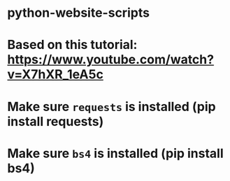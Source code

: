 # python-website-scripts
# Based on this tutorial: https://www.youtube.com/watch?v=X7hXR_1eA5c

# Make sure `requests` is installed (pip install requests)
# Make sure `bs4` is installed (pip install bs4)
# 

